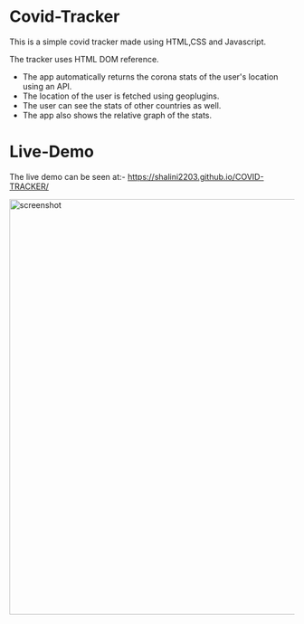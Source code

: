 # Covid-Tracker
This is a simple covid tracker made using HTML,CSS and Javascript.

The tracker uses HTML DOM reference.

* The app automatically returns the corona stats of the user's location using an API.
* The location of the user is fetched using geoplugins.
* The user can see the stats of other countries as well.
* The app also shows the relative graph of the stats.

# Live-Demo

The live demo can be seen at:-
https://shalini2203.github.io/COVID-TRACKER/

<img width="735" alt = "screenshot" src="https://user-images.githubusercontent.com/63923966/123946288-aa597300-d9bc-11eb-9515-545d1d3a53c1.jpeg">

